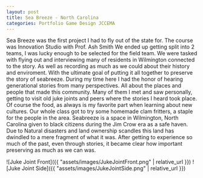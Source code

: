 ```yaml
---
layout: post
title: Sea Breeze - North Carolina
categories: Portfolio Game Design JCCEMA
---
```

Sea Breeze was the first project I had to fly out of the state for. The course was Innovation Studio with Prof. Ash Smith
We ended up getting split into 2 teams, I was lucky enough to be selected for the field team. 
We were tasked with flying out and interviewing many of residents in Wilmington connected to the story. As well as recording as much as we could about their history and enviroment. With the ultimate goal of putting it all together to preserve the story of seabreeze.
During my time here I had the honor of hearing generational stories from many perspectives. All about the places and people that made this community. Many of them I met and saw personally, getting to visit old juke joints and peers where the stories I heard took place. Of course the food, as always is my favorite part when learning about new cultures. Our whole class got to try some homemade clam fritters, a staple for the people in the area.
Seabreeze is a space in Wilmington, North Carolina given to black citizens during the Jim Crow era as a safe haven. Due to Natural disasters and land ownership scandles this land has dwindled to a mere fragment of what it was. After getting to experience so much of the past, even through stories, it became clear how important preserving as much as we can was.


![Juke Joint Front]({{ "assets/images/JukeJointFront.png" | relative_url }})
![Juke Joint Side]({{ "assets/images/JukeJointSide.png" | relative_url }})
